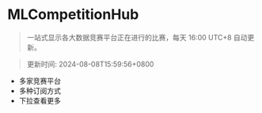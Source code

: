 # MLCompetitionHub

> 一站式显示各大数据竞赛平台正在进行的比赛，每天 16:00 UTC+8 自动更新。
  
> 更新时间: 2024-08-08T15:59:56+0800 

* 多家竞赛平台
* 多种订阅方式
* 下拉查看更多